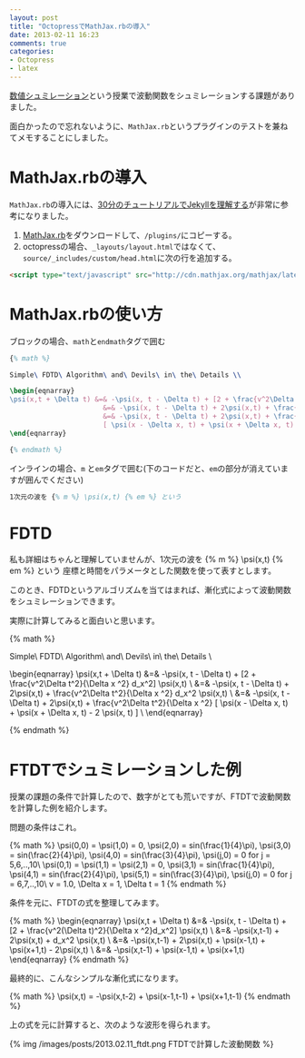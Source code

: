 ```yaml
---
layout: post
title: "OctopressでMathJax.rbの導入"
date: 2013-02-11 16:23
comments: true
categories: 
- Octopress
- latex
---
```


[数値シュミレーション](http://www.coins.tsukuba.ac.jp/syllabus/GB22201.html)という授業で波動関数をシュミレーションする課題がありました。

面白かったので忘れないように、`MathJax.rb`というプラグインのテストを兼ねてメモすることにしました。

# MathJax.rbの導入

`MathJax.rb`の導入には、[30分のチュートリアルでJekyllを理解する](http://melborne.github.com/2012/05/13/first-step-of-jekyll/)が非常に参考になりました。

1. [MathJax.rb](https://gist.github.com/jessykate/834610)をダウンロードして、`/plugins/`にコピーする。
2. octopressの場合、`_layouts/layout.html`ではなくて、`source/_includes/custom/head.html`に次の行を追加する。

``` html source/_includes/custom/head.html
<script type="text/javascript" src="http://cdn.mathjax.org/mathjax/latest/MathJax.js?config=TeX-AMS-MML_HTMLorMML"></script>
```

<!-- more -->

# MathJax.rbの使い方

ブロックの場合、`math`と`endmath`タグで囲む

``` latex 
{% math %}

Simple\ FDTD\ Algorithm\ and\ Devils\ in\ the\ Details \\

\begin{eqnarray}
\psi(x,t + \Delta t) &=& -\psi(x, t - \Delta t) + [2 + \frac{v^2\Delta t^2}{\Delta x ^2} d_x^2] \psi(x,t) \\
                       &=& -\psi(x, t - \Delta t) + 2\psi(x,t) + \frac{v^2\Delta t^2}{\Delta x ^2} d_x^2 \psi(x,t) \\
                       &=& -\psi(x, t - \Delta t) + 2\psi(x,t) + \frac{v^2\Delta t^2}{\Delta x ^2}
                       [ \psi(x - \Delta x, t) + \psi(x + \Delta x, t) - 2 \psi(x, t) ] \\
\end{eqnarray}

{% endmath %}
```

インラインの場合、`m` と`em`タグで囲む(下のコードだと、`em`の部分が消えていますが囲んでください)
``` latex 
1次元の波を {% m %} \psi(x,t) {% em %} という
```

# FDTD

私も詳細はちゃんと理解していませんが、1次元の波を {% m %} \psi(x,t) {% em %} という
座標と時間をパラメータとした関数を使って表すとします。

このとき、FDTDというアルゴリズムを当てはまれば、漸化式によって波動関数をシュミレーションできます。

実際に計算してみると面白いと思います。

{% math %}

Simple\ FDTD\ Algorithm\ and\ Devils\ in\ the\ Details \\

\begin{eqnarray}
\psi(x,t + \Delta t) &=& -\psi(x, t - \Delta t) + [2 + \frac{v^2\Delta t^2}{\Delta x ^2} d_x^2] \psi(x,t) \\
                       &=& -\psi(x, t - \Delta t) + 2\psi(x,t) + \frac{v^2\Delta t^2}{\Delta x ^2} d_x^2 \psi(x,t) \\
                       &=& -\psi(x, t - \Delta t) + 2\psi(x,t) + \frac{v^2\Delta t^2}{\Delta x ^2}
                       [ \psi(x - \Delta x, t) + \psi(x + \Delta x, t) - 2 \psi(x, t) ] \\
\end{eqnarray}

{% endmath %}

# FTDTでシュミレーションした例

授業の課題の条件で計算したので、数字がとても荒いですが、FTDTで波動関数を計算した例を紹介します。

問題の条件はこれ。

{% math %}
\psi(0,0) = \psi(1,0) = 0, \psi(2,0) = sin(\frac{1}{4}\pi), \psi(3,0) = sin(\frac{2}{4}\pi), \psi(4,0) = sin(\frac{3}{4}\pi), \psi(j,0) = 0 for j = 5,6,..,10\\
\psi(0,1) = \psi(1,1) = \psi(2,1) = 0, \psi(3,1) = sin(\frac{1}{4}\pi), \psi(4,1) = sin(\frac{2}{4}\pi), \psi(5,1) = sin(\frac{3}{4}\pi), \psi(j,0) = 0 for j = 6,7,..,10\\
v = 1.0, \Delta x = 1, \Delta t = 1
{% endmath %}

条件を元に、FTDTの式を整理してみます。

{% math %}
\begin{eqnarray}
  \psi(x,t + \Delta t) &=& -\psi(x, t - \Delta t) + [2 + \frac{v^2(\Delta t)^2}{\Delta x ^2}d_x^2] \psi(x,t) \\
                       &=& -\psi(x,t-1) + 2\psi(x,t) + d_x^2 \psi(x,t) \\
                       &=& -\psi(x,t-1) + 2\psi(x,t) + \psi(x-1,t) + \psi(x+1,t) - 2\psi(x,t) \\
                       &=& -\psi(x,t-1) + \psi(x-1,t) + \psi(x+1,t)
\end{eqnarray}
{% endmath %}

最終的に、こんなシンプルな漸化式になります。

{% math %}
\psi(x,t) = -\psi(x,t-2) + \psi(x-1,t-1) + \psi(x+1,t-1)
{% endmath %}

上の式を元に計算すると、次のような波形を得られます。

{% img /images/posts/2013.02.11_ftdt.png FTDTで計算した波動関数 %}

